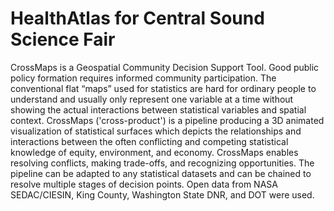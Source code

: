 # HealthAtlas for Central Sound Science Fair

CrossMaps is a Geospatial Community Decision Support Tool. Good public policy formation requires informed community participation. The conventional flat “maps” used for statistics are hard for ordinary people to understand and usually only represent one variable at a time without showing the actual interactions between statistical variables and spatial context. CrossMaps ('cross-product') is a pipeline producing a 3D animated visualization of statistical surfaces which depicts the relationships and interactions between the often conflicting and competing statistical knowledge of equity, environment, and economy. CrossMaps enables resolving conflicts, making trade-offs, and recognizing opportunities. The pipeline can be adapted to any statistical datasets and can be chained to resolve multiple stages of decision points. Open data from NASA SEDAC/CIESIN, King County, Washington State DNR, and DOT were used.